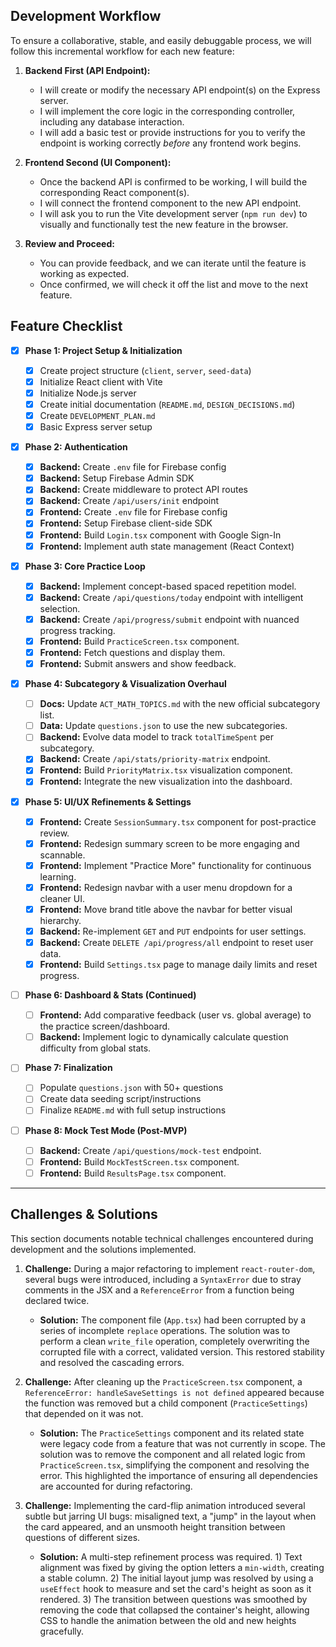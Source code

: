 ## Development Workflow

To ensure a collaborative, stable, and easily debuggable process, we will follow this incremental workflow for each new feature:

1.  **Backend First (API Endpoint):**

    - I will create or modify the necessary API endpoint(s) on the Express server.
    - I will implement the core logic in the corresponding controller, including any database interaction.
    - I will add a basic test or provide instructions for you to verify the endpoint is working correctly _before_ any frontend work begins.

2.  **Frontend Second (UI Component):**

    - Once the backend API is confirmed to be working, I will build the corresponding React component(s).
    - I will connect the frontend component to the new API endpoint.
    - I will ask you to run the Vite development server (`npm run dev`) to visually and functionally test the new feature in the browser.

3.  **Review and Proceed:**
    - You can provide feedback, and we can iterate until the feature is working as expected.
    - Once confirmed, we will check it off the list and move to the next feature.

## Feature Checklist

- [x] **Phase 1: Project Setup & Initialization**

  - [x] Create project structure (`client`, `server`, `seed-data`)
  - [x] Initialize React client with Vite
  - [x] Initialize Node.js server
  - [x] Create initial documentation (`README.md`, `DESIGN_DECISIONS.md`)
  - [x] Create `DEVELOPMENT_PLAN.md`
  - [x] Basic Express server setup

- [x] **Phase 2: Authentication**

  - [x] **Backend:** Create `.env` file for Firebase config
  - [x] **Backend:** Setup Firebase Admin SDK
  - [x] **Backend:** Create middleware to protect API routes
  - [x] **Backend:** Create `/api/users/init` endpoint
  - [x] **Frontend:** Create `.env` file for Firebase config
  - [x] **Frontend:** Setup Firebase client-side SDK
  - [x] **Frontend:** Build `Login.tsx` component with Google Sign-In
  - [x] **Frontend:** Implement auth state management (React Context)

- [x] **Phase 3: Core Practice Loop**
  - [x] **Backend:** Implement concept-based spaced repetition model.
  - [x] **Backend:** Create `/api/questions/today` endpoint with intelligent selection.
  - [x] **Backend:** Create `/api/progress/submit` endpoint with nuanced progress tracking.
  - [x] **Frontend:** Build `PracticeScreen.tsx` component.
  - [x] **Frontend:** Fetch questions and display them.
  - [x] **Frontend:** Submit answers and show feedback.

- [x] **Phase 4: Subcategory & Visualization Overhaul**
  - [ ] **Docs:** Update `ACT_MATH_TOPICS.md` with the new official subcategory list.
  - [ ] **Data:** Update `questions.json` to use the new subcategories.
  - [ ] **Backend:** Evolve data model to track `totalTimeSpent` per subcategory.
  - [x] **Backend:** Create `/api/stats/priority-matrix` endpoint.
  - [x] **Frontend:** Build `PriorityMatrix.tsx` visualization component.
  - [x] **Frontend:** Integrate the new visualization into the dashboard.

- [x] **Phase 5: UI/UX Refinements & Settings**
  - [x] **Frontend:** Create `SessionSummary.tsx` component for post-practice review.
  - [x] **Frontend:** Redesign summary screen to be more engaging and scannable.
  - [x] **Frontend:** Implement "Practice More" functionality for continuous learning.
  - [x] **Frontend:** Redesign navbar with a user menu dropdown for a cleaner UI.
  - [x] **Frontend:** Move brand title above the navbar for better visual hierarchy.
  - [x] **Backend:** Re-implement `GET` and `PUT` endpoints for user settings.
  - [x] **Backend:** Create `DELETE /api/progress/all` endpoint to reset user data.
  - [x] **Frontend:** Build `Settings.tsx` page to manage daily limits and reset progress.

- [ ] **Phase 6: Dashboard & Stats (Continued)**
  - [ ] **Frontend:** Add comparative feedback (user vs. global average) to the practice screen/dashboard.
  - [ ] **Backend:** Implement logic to dynamically calculate question difficulty from global stats.

- [ ] **Phase 7: Finalization**
  - [ ] Populate `questions.json` with 50+ questions
  - [ ] Create data seeding script/instructions
  - [ ] Finalize `README.md` with full setup instructions

- [ ] **Phase 8: Mock Test Mode (Post-MVP)**
  - [ ] **Backend:** Create `/api/questions/mock-test` endpoint.
  - [ ] **Frontend:** Build `MockTestScreen.tsx` component.
  - [ ] **Frontend:** Build `ResultsPage.tsx` component.

---

## Challenges & Solutions

This section documents notable technical challenges encountered during development and the solutions implemented.

1.  **Challenge:** During a major refactoring to implement `react-router-dom`, several bugs were introduced, including a `SyntaxError` due to stray comments in the JSX and a `ReferenceError` from a function being declared twice.
    -   **Solution:** The component file (`App.tsx`) had been corrupted by a series of incomplete `replace` operations. The solution was to perform a clean `write_file` operation, completely overwriting the corrupted file with a correct, validated version. This restored stability and resolved the cascading errors.

2.  **Challenge:** After cleaning up the `PracticeScreen.tsx` component, a `ReferenceError: handleSaveSettings is not defined` appeared because the function was removed but a child component (`PracticeSettings`) that depended on it was not.
    -   **Solution:** The `PracticeSettings` component and its related state were legacy code from a feature that was not currently in scope. The solution was to remove the component and all related logic from `PracticeScreen.tsx`, simplifying the component and resolving the error. This highlighted the importance of ensuring all dependencies are accounted for during refactoring.

3.  **Challenge:** Implementing the card-flip animation introduced several subtle but jarring UI bugs: misaligned text, a "jump" in the layout when the card appeared, and an unsmooth height transition between questions of different sizes.
    -   **Solution:** A multi-step refinement process was required. 1) Text alignment was fixed by giving the option letters a `min-width`, creating a stable column. 2) The initial layout jump was resolved by using a `useEffect` hook to measure and set the card's height as soon as it rendered. 3) The transition between questions was smoothed by removing the code that collapsed the container's height, allowing CSS to handle the animation between the old and new heights gracefully.

